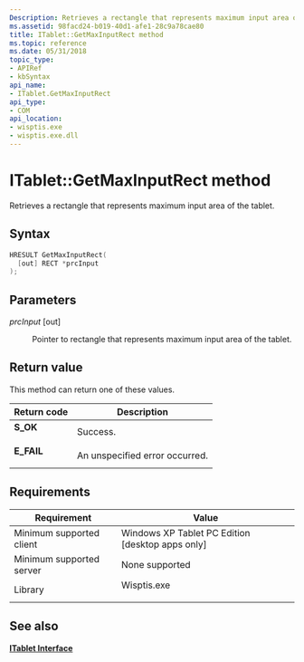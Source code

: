 ```yaml
---
Description: Retrieves a rectangle that represents maximum input area of the tablet.
ms.assetid: 98facd24-b019-40d1-afe1-28c9a78cae80
title: ITablet::GetMaxInputRect method
ms.topic: reference
ms.date: 05/31/2018
topic_type: 
- APIRef
- kbSyntax
api_name: 
- ITablet.GetMaxInputRect
api_type: 
- COM
api_location: 
- wisptis.exe
- wisptis.exe.dll
---
```


# ITablet::GetMaxInputRect method

Retrieves a rectangle that represents maximum input area of the tablet.

## Syntax


```C++
HRESULT GetMaxInputRect(
  [out] RECT *prcInput
);
```



## Parameters

<dl> <dt>

*prcInput* \[out\]
</dt> <dd>

Pointer to rectangle that represents maximum input area of the tablet.

</dd> </dl>

## Return value

This method can return one of these values.



| Return code                                                                            | Description                               |
|----------------------------------------------------------------------------------------|-------------------------------------------|
| <dl> <dt>**S\_OK**</dt> </dl>   | Success.<br/>                       |
| <dl> <dt>**E\_FAIL**</dt> </dl> | An unspecified error occurred.<br/> |



 

## Requirements



| Requirement | Value |
|-------------------------------------|----------------------------------------------------------------------------------------|
| Minimum supported client<br/> | Windows XP Tablet PC Edition \[desktop apps only\]<br/>                          |
| Minimum supported server<br/> | None supported<br/>                                                              |
| Library<br/>                  | <dl> <dt>Wisptis.exe</dt> </dl> |



## See also

<dl> <dt>

[**ITablet Interface**](itablet.md)
</dt> </dl>

 

 




